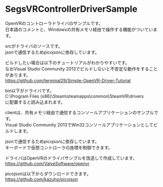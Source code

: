 # SegsVRControllerDriverSample
OpenVRのコントローラドライバのサンプルです。   
日本語のコメントと、Windowsの共有メモリ経由で操作する機能がついています。  
  
srcがドライバのソースです。  
jsonで通信するためpicojsonに依存しています。  
  
ビルドしたい場合は以下のチュートリアルがわかりやすいです。  
なおVisual Studio Community 2013でビルドしないと不安定な動作をすることがあります。  
https://github.com/terminal29/Simple-OpenVR-Driver-Tutorial  
  
bin以下がドライバです。  
C:\Program Files (x86)\Steam\steamapps\common\SteamVR\drivers  
に配置すると読み込まれます。  
  
clientは、共有メモリ経由で通信するコンソールアプリケーションのサンプルです。  
Visual Studio Community 2013でWin32コンソールアプリケーションとしてビルドします。  

jsonで通信するためpicojsonに依存しています。  
キーボードで仮想コントローラの座標を制御できます。  
  
ドライバはOpenVRのドライバサンプルを改造して作成しています。  
https://github.com/ValveSoftware/openvr  
  
picojsonは以下からダウンロードできます。  
https://github.com/kazuho/picojson  
